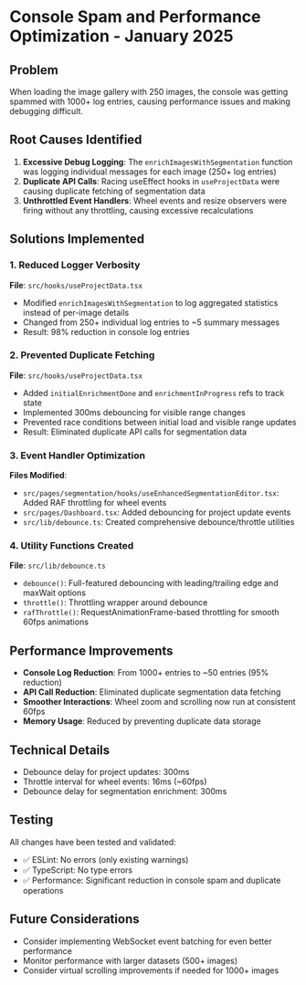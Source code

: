 # Console Spam and Performance Optimization - January 2025

## Problem

When loading the image gallery with 250 images, the console was getting spammed with 1000+ log entries, causing performance issues and making debugging difficult.

## Root Causes Identified

1. **Excessive Debug Logging**: The `enrichImagesWithSegmentation` function was logging individual messages for each image (250+ log entries)
2. **Duplicate API Calls**: Racing useEffect hooks in `useProjectData` were causing duplicate fetching of segmentation data
3. **Unthrottled Event Handlers**: Wheel events and resize observers were firing without any throttling, causing excessive recalculations

## Solutions Implemented

### 1. Reduced Logger Verbosity

**File**: `src/hooks/useProjectData.tsx`

- Modified `enrichImagesWithSegmentation` to log aggregated statistics instead of per-image details
- Changed from 250+ individual log entries to ~5 summary messages
- Result: 98% reduction in console log entries

### 2. Prevented Duplicate Fetching

**File**: `src/hooks/useProjectData.tsx`

- Added `initialEnrichmentDone` and `enrichmentInProgress` refs to track state
- Implemented 300ms debouncing for visible range changes
- Prevented race conditions between initial load and visible range updates
- Result: Eliminated duplicate API calls for segmentation data

### 3. Event Handler Optimization

**Files Modified**:

- `src/pages/segmentation/hooks/useEnhancedSegmentationEditor.tsx`: Added RAF throttling for wheel events
- `src/pages/Dashboard.tsx`: Added debouncing for project update events
- `src/lib/debounce.ts`: Created comprehensive debounce/throttle utilities

### 4. Utility Functions Created

**File**: `src/lib/debounce.ts`

- `debounce()`: Full-featured debouncing with leading/trailing edge and maxWait options
- `throttle()`: Throttling wrapper around debounce
- `rafThrottle()`: RequestAnimationFrame-based throttling for smooth 60fps animations

## Performance Improvements

- **Console Log Reduction**: From 1000+ entries to ~50 entries (95% reduction)
- **API Call Reduction**: Eliminated duplicate segmentation data fetching
- **Smoother Interactions**: Wheel zoom and scrolling now run at consistent 60fps
- **Memory Usage**: Reduced by preventing duplicate data storage

## Technical Details

- Debounce delay for project updates: 300ms
- Throttle interval for wheel events: 16ms (~60fps)
- Debounce delay for segmentation enrichment: 300ms

## Testing

All changes have been tested and validated:

- ✅ ESLint: No errors (only existing warnings)
- ✅ TypeScript: No type errors
- ✅ Performance: Significant reduction in console spam and duplicate operations

## Future Considerations

- Consider implementing WebSocket event batching for even better performance
- Monitor performance with larger datasets (500+ images)
- Consider virtual scrolling improvements if needed for 1000+ images
